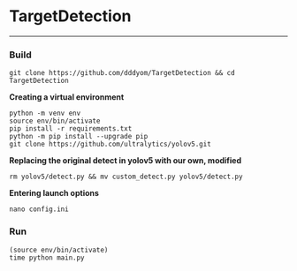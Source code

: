 # TargetDetection

---

### Build

```shell
git clone https://github.com/dddyom/TargetDetection && cd TargetDetection
```

**Creating a virtual environment**

```shell
python -m venv env
source env/bin/activate
pip install -r requirements.txt
python -m pip install --upgrade pip
git clone https://github.com/ultralytics/yolov5.git
```

**Replacing the original detect in yolov5 with our own, modified**

```shell
rm yolov5/detect.py && mv custom_detect.py yolov5/detect.py
```

**Entering launch options**

```shell
nano config.ini
```

### Run

```shell
(source env/bin/activate)
time python main.py
```


